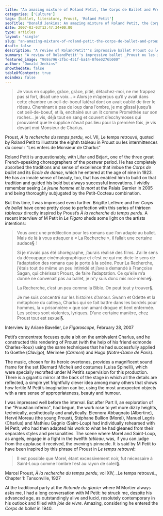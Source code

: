 ```yaml
---
title: "An amazing mixture of Roland Petit, the Corps de Ballet and Proust"
categories: ['Culture']
tags: [ballet, literature, Proust, 'Roland Petit']
seoTitle: "Donald Jenkins: An amazing mixture of Roland Petit, the Corps de Ballet and Proust"
date: 2007-03-03T12:47:34+00:00
type: articles
layout: 'single'
slug: "an-amazing-mixture-of-roland-petit-the-corps-de-ballet-and-proust"
draft: false
description: "A review of RolandPetit''s impressive ballet Proust ou les intermittences du coeur_ : « Les enfers de Monsieur de Charlus »."
summary: "A review of RolandPetit''s impressive ballet _Proust ou les intermittences du coeur_ : « Les enfers de Monsieur de Charlus »."
featured_image: "969a796-2fbc-451f-ba14-8f6e0276b000"
author: "Donald Jenkins"
showthedate: false
tableOfContents: true
noindex: false
---
```

> Je vous en supplie, grâce, grâce, pitié, détachez-moi, ne me frappez pas si fort, disait une voix… » Alors je m’aperçus qu’il y avait dans cette chambre un oeil-de-boeuf latéral dont on avait oublié de tirer le rideau. Cheminant à pas de loup dans l’ombre, je me glissai jusqu’à cet oeil-de-boeuf, et là, enchaîné sur un lit comme Prométhée sur son rocher… je vis, déjà tout en sang et couvert d’ecchymoses qui prouvaient que le supplice n’avait pas lieu pour la première fois, je vis devant moi Monsieur de Charlus.

<figcaption class="quote-source">Proust, <cite lang="fr">A la recherche du temps perdu</cite>, vol. VII, Le temps retrouvé, quoted by Roland Petit to illustrate the eighth tableau in Proust ou les intermittences du coeur : <q><span lang="fr">Les enfers de Monsieur de Charlus</span></q></figcaption>

Roland Petit is unquestionably, with Lifar and Béjart, one of the three great French-speaking choreographers of the postwar period. He has completely absorbed the traditions and sense of excellence that imbue the _Corps de ballet_ and its _Ecole de danse_, which he entered at the age of nine in 1923. He has an innate sense of beauty, too, that has enabled him to build on that tradition and guided his bold but always successful innovations. I vividly remember seeing _Le jeune homme et la mort_ at the Palais Garnier in 2005 and being thoroughly subjugated by the Petit-Cocteau combination.

But this time, I was impressed even further. Brigitte Lefèvre and her _Corps de ballet_ have come pretty close to perfection with this series of thirteen _tableaux_ directly inspired by Proust’s _À la recherche du temps perdu_. A recent interview of M Petit in _Le Figaro_ sheds some light on the artists intentions:

> Vous avez une prédilection pour les romans que l’on adapte au ballet. Mais de là à vous attaquer à « La Recherche », il fallait une certaine audace[§](#bfn-footnotes-140) !
> 
> Si je n’avais pas été chorégraphe, j’aurais réalisé des films. J’ai le sens du découpage cinématographique et c’est ce qui me dicte le sens de l’adaptation des romans que je porte à la scène. Pour La Recherche, j’étais tout de même un peu intimidé et j’avais demandé à Françoise Sagan, qui chérissait Proust, de faire l’adaptation. Ce qu’elle m’a donné ne convenait pas au ballet, je m’y suis donc mis moi-même[§](#bfn-footnotes-140).
> 
> La Recherche, c’est un peu comme la Bible. On peut tout y trouver[§](#bfn-footnotes-140).
> 
> Je me suis concentré sur les histoires d’amour. Swann et Odette et la métaphore du catleya, Charlus qui se fait battre dans les bordels pour hommes, la « prisonnière » que son amant drogue et tient enfermée. Les scènes sont violentes, lyriques. D’une certaine manière, chez Proust tout est sexuel[§](#bfn-footnotes-140).

<figcaption class="quote-source">Interview by Ariane Bavelier, <cite>Le Figaroscope</cite>, February 28, 2007</figcaption>

Petit’s concentrate focuses quite a bit on the ambivalent Charlus, and he constructed this rendering of Proust (with the help of his friend edmonde Charles-Roux) using the same techniques that he had successfully applied to Goethe (<cite>Clavigo</cite>), Mérimée (<cite>Carmen</cite>) and Hugo (<cite>Notre-Dame de Paris</cite>).

The music, chosen for its heroic overtones, provides a magnificent sound frame for the set (Bernard Michel) and costumes (Luisa Spinelli), which were specially recrafted under M Petit’s supervision for this production. There is a gigantic mirror at the back of the stage in which all the details are reflected, a simple yet frightfully clever idea among many others that shows how fertile M Petit’s imagination can be, using the most unexpected objects with a rare sense of appropriateness, beauty and humour.

I was impressed well before the interval. But after Part II, an exploration of the <q>Proustian inferno</q>, had begun, the work rose to yet more dizzy heights, technically, aesthetically and analytically. Eleonora Abbagnato (Albertine), Hervé Moreau (the young Proust), Stéphane Bullion (Morel), Manuel Legris (Charlus) and Mathieu Gagnio (Saint-Loup) had individually rehearsed with M Petit, who had then adapted his work to what he had gleaned from their separates styles and personalities. The scene where Morel and Saint-Loup, as angels, engage in a fight in the twelfth _tableau_, was, if you can judge from the applause it received, the evening’s pinnacle. It is said by M Petit to have been inspired by this phrase of Proust in _Le temps retrouvé_:

> Il est possible que Morel, étant excessivement noir, fut nécessaire à Saint-Loup comme l’ombre l’est au rayon de soleil[§](#bfn-footnotes-140).

<figcaption class="quote-source">Marcel Proust, <cite>À la recherche du temps perdu</cite>, vol XIV, _Le temps retrouvé_, Chapter 1: Tansonville, 1927</figcaption>

At the traditional party at the _Rotonde du glacier_ where M Mortier always asks me, I had a long conversation with M Petit: he struck me, despite his advanced age, as outstandingly alive and lucid, resolutely contemporary in his outlook and filled with _joie de vivre_. Amazing, considering he entered the _Corps de ballet_ in 1940.